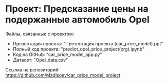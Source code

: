 # Проект: Предсказание цены на подержанные автомобиль Opel

Файлы, связанные с проектом: 
  - Презентация проекта: "Презентация проекта (car_price_model).ppt"
  - Полный код проекта: "predict_opel_price_project(org).ipynb"
  - Код на GitHub: "car_price_model_app.py"
  - Датасет: "Opel_data.csv"

Cсылка на репозиторий: https://github.com/MadIsoev/car_price_model_project
